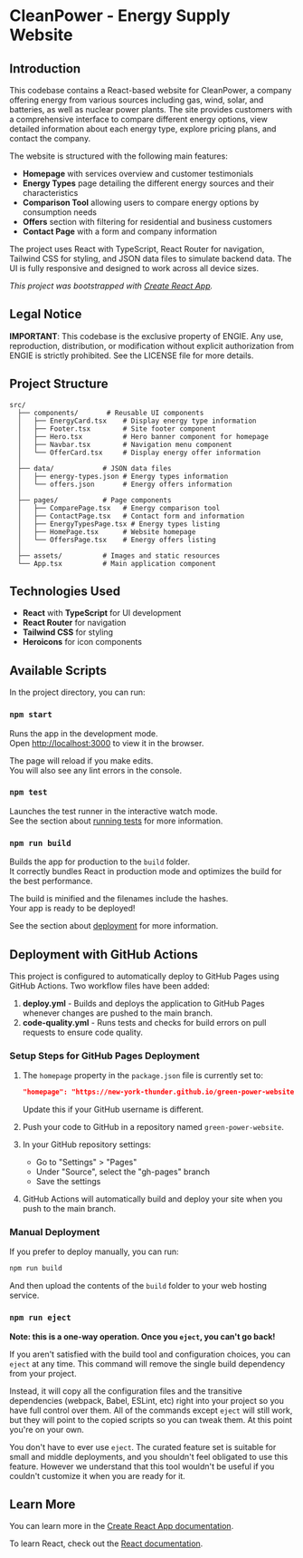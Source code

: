 # CleanPower - Energy Supply Website

## Introduction

This codebase contains a React-based website for CleanPower, a company offering energy from various sources including gas, wind, solar, and batteries, as well as nuclear power plants. The site provides customers with a comprehensive interface to compare different energy options, view detailed information about each energy type, explore pricing plans, and contact the company.

The website is structured with the following main features:
- **Homepage** with services overview and customer testimonials
- **Energy Types** page detailing the different energy sources and their characteristics
- **Comparison Tool** allowing users to compare energy options by consumption needs
- **Offers** section with filtering for residential and business customers
- **Contact Page** with a form and company information

The project uses React with TypeScript, React Router for navigation, Tailwind CSS for styling, and JSON data files to simulate backend data. The UI is fully responsive and designed to work across all device sizes.

_This project was bootstrapped with [Create React App](https://github.com/facebook/create-react-app)._

## Legal Notice

**IMPORTANT**: This codebase is the exclusive property of ENGIE. Any use, reproduction, distribution, or modification without explicit authorization from ENGIE is strictly prohibited. See the LICENSE file for more details.

## Project Structure

```
src/
  ├── components/       # Reusable UI components
  │   ├── EnergyCard.tsx    # Display energy type information
  │   ├── Footer.tsx        # Site footer component
  │   ├── Hero.tsx          # Hero banner component for homepage
  │   ├── Navbar.tsx        # Navigation menu component
  │   └── OfferCard.tsx     # Display energy offer information
  │
  ├── data/            # JSON data files
  │   ├── energy-types.json # Energy types information
  │   └── offers.json       # Energy offers information
  │
  ├── pages/           # Page components
  │   ├── ComparePage.tsx   # Energy comparison tool
  │   ├── ContactPage.tsx   # Contact form and information
  │   ├── EnergyTypesPage.tsx # Energy types listing
  │   ├── HomePage.tsx      # Website homepage
  │   └── OffersPage.tsx    # Energy offers listing
  │
  ├── assets/          # Images and static resources
  └── App.tsx          # Main application component
```

## Technologies Used

- **React** with **TypeScript** for UI development
- **React Router** for navigation
- **Tailwind CSS** for styling
- **Heroicons** for icon components

## Available Scripts

In the project directory, you can run:

### `npm start`

Runs the app in the development mode.\
Open [http://localhost:3000](http://localhost:3000) to view it in the browser.

The page will reload if you make edits.\
You will also see any lint errors in the console.

### `npm test`

Launches the test runner in the interactive watch mode.\
See the section about [running tests](https://facebook.github.io/create-react-app/docs/running-tests) for more information.

### `npm run build`

Builds the app for production to the `build` folder.\
It correctly bundles React in production mode and optimizes the build for the best performance.

The build is minified and the filenames include the hashes.\
Your app is ready to be deployed!

See the section about [deployment](https://facebook.github.io/create-react-app/docs/deployment) for more information.

## Deployment with GitHub Actions

This project is configured to automatically deploy to GitHub Pages using GitHub Actions. Two workflow files have been added:

1. **deploy.yml** - Builds and deploys the application to GitHub Pages whenever changes are pushed to the main branch.
2. **code-quality.yml** - Runs tests and checks for build errors on pull requests to ensure code quality.

### Setup Steps for GitHub Pages Deployment

1. The `homepage` property in the `package.json` file is currently set to:
   ```json
   "homepage": "https://new-york-thunder.github.io/green-power-website"
   ```
   Update this if your GitHub username is different.

2. Push your code to GitHub in a repository named `green-power-website`.

3. In your GitHub repository settings:
   - Go to "Settings" > "Pages"
   - Under "Source", select the "gh-pages" branch
   - Save the settings

4. GitHub Actions will automatically build and deploy your site when you push to the main branch.

### Manual Deployment

If you prefer to deploy manually, you can run:
```bash
npm run build
```
And then upload the contents of the `build` folder to your web hosting service.

### `npm run eject`

**Note: this is a one-way operation. Once you `eject`, you can't go back!**

If you aren't satisfied with the build tool and configuration choices, you can `eject` at any time. This command will remove the single build dependency from your project.

Instead, it will copy all the configuration files and the transitive dependencies (webpack, Babel, ESLint, etc) right into your project so you have full control over them. All of the commands except `eject` will still work, but they will point to the copied scripts so you can tweak them. At this point you're on your own.

You don't have to ever use `eject`. The curated feature set is suitable for small and middle deployments, and you shouldn't feel obligated to use this feature. However we understand that this tool wouldn't be useful if you couldn't customize it when you are ready for it.

## Learn More

You can learn more in the [Create React App documentation](https://facebook.github.io/create-react-app/docs/getting-started).

To learn React, check out the [React documentation](https://reactjs.org/).
